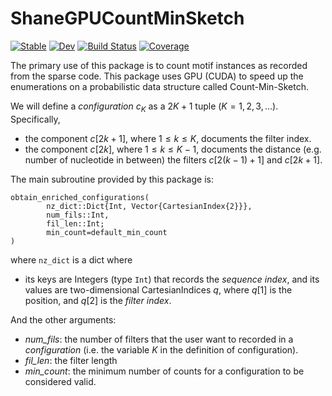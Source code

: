 # ShaneGPUCountMinSketch

[![Stable](https://img.shields.io/badge/docs-stable-blue.svg)](https://kchu25.github.io/ShaneGPUCountMinSketch.jl/stable/)
[![Dev](https://img.shields.io/badge/docs-dev-blue.svg)](https://kchu25.github.io/ShaneGPUCountMinSketch.jl/dev/)
[![Build Status](https://github.com/kchu25/ShaneGPUCountMinSketch.jl/actions/workflows/CI.yml/badge.svg?branch=main)](https://github.com/kchu25/ShaneGPUCountMinSketch.jl/actions/workflows/CI.yml?query=branch%3Amain)
[![Coverage](https://codecov.io/gh/kchu25/ShaneGPUCountMinSketch.jl/branch/main/graph/badge.svg)](https://codecov.io/gh/kchu25/ShaneGPUCountMinSketch.jl)


The primary use of this package is to count motif instances
as recorded from the sparse code. This package uses GPU (CUDA) to speed up the enumerations on a probabilistic data structure called Count-Min-Sketch.

We will define a *configuration* $c_K$ as a $2K+1$ tuple $(K = 1,2,3,...)$. Specifically,
* the component $c[2k+1]$, where $1\leq k \leq K$, documents the filter index.
* the component $c[2k]$, where $1\leq k \leq K-1$, documents the distance (e.g. number of nucleotide in between) the filters $c[2(k-1)+1]$ and $c[2k+1]$.

The main subroutine provided by this package is:

```
obtain_enriched_configurations(
        nz_dict::Dict{Int, Vector{CartesianIndex{2}}},
        num_fils::Int, 
        fil_len::Int;
        min_count=default_min_count
)
```

where `nz_dict` is a dict where 
* its keys are Integers (type `Int`) that records the *sequence index*, and its values are two-dimensional CartesianIndices $q$, where $q[1]$ is the position, and $q[2]$ is the *filter index*. 

And the other arguments:
* *num_fils*: the number of filters that the user want to recorded in a *configuration* (i.e. the variable $K$ in the definition of configuration).
* *fil_len*: the filter length
* *min_count*: the minimum number of counts for a configuration to be considered valid.
